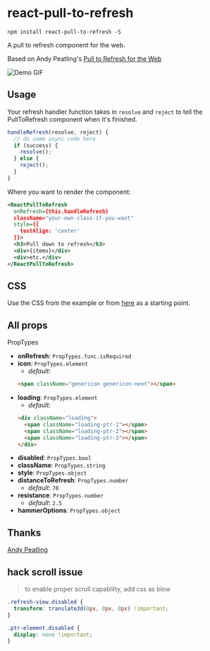 # react-pull-to-refresh

`npm install react-pull-to-refresh -S`

A pull to refresh component for the web.

Based on Andy Peatling's [Pull to Refresh for the Web](https://github.com/apeatling/web-pull-to-refresh)

![Demo GIF](https://github.com/bryaneaton13/react-pull-to-refresh/blob/master/docs/demo.gif)

## Usage

Your refresh handler function takes in `resolve` and `reject` to tell the PullToRefresh component when it's finished.

```javascript
handleRefresh(resolve, reject) {
  // do some async code here
  if (success) {
    resolve();
  } else {
    reject();
  }
}

```

Where you want to render the component:

```xml
<ReactPullToRefresh
  onRefresh={this.handleRefresh}
  className="your-own-class-if-you-want"
  style={{
    textAlign: 'center'
  }}>
  <h3>Pull down to refresh</h3>
  <div>{items}</div>
  <div>etc.</div>
</ReactPullToRefresh>
```



## CSS
Use the CSS from the example or from [here](https://github.com/apeatling/web-pull-to-refresh) as a starting point.


## All props

PropTypes

- **onRefresh**: `PropTypes.func.isRequired`
- **icon**: `PropTypes.element`
  - *default:*
  ```html
  <span className="genericon genericon-next"></span>
  ```
- **loading**: `PropTypes.element`
  - *default:*
  ```html
  <div className="loading">
    <span className="loading-ptr-1"></span>
    <span className="loading-ptr-2"></span>
    <span className="loading-ptr-3"></span>
  </div>
  ```
- **disabled**: `PropTypes.bool`
- **className**: `PropTypes.string`
- **style**: `PropTypes.object`
- **distanceToRefresh**: `PropTypes.number`
  - *default*: `70`
- **resistance**: `PropTypes.number`
  - *default*: `2.5`
- **hammerOptions**: `PropTypes.object`

## Thanks
[Andy Peatling](http://apeatling.com/)

## hack scroll issue
> to enable proper scroll capablilty, add css as blow
```css
.refresh-view.disabled {
  transform: translate3d(0px, 0px, 0px) !important;
}

.ptr-element.disabled {
  display: none !important;
}
```


